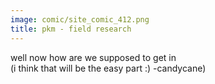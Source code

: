 ```yaml
---
image: comic/site_comic_412.png
title: pkm - field research
---
```

well now how are we supposed to get in  
(i think that will be the easy part :) -candycane)
